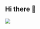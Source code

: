 ## Hi there 👋
<img src = "https://capsule-render.vercel.app/api?type=venom&height=200&text=Hi%20I'am%20Yeseul.&fontSize=70&color=0:8871e5,100:b678c4&stroke=b678c4">
<!--
**Yeseul0411/Yeseul0411** is a ✨ _special_ ✨ repository because its `README.md` (this file) appears on your GitHub profile.

Here are some ideas to get you started:

- 🔭 I’m currently working on ...
- 🌱 I’m currently learning ...
- 👯 I’m looking to collaborate on ...
- 🤔 I’m looking for help with ...
- 💬 Ask me about ...
- 📫 How to reach me: ...
- 😄 Pronouns: ...
- ⚡ Fun fact: ...
-->

